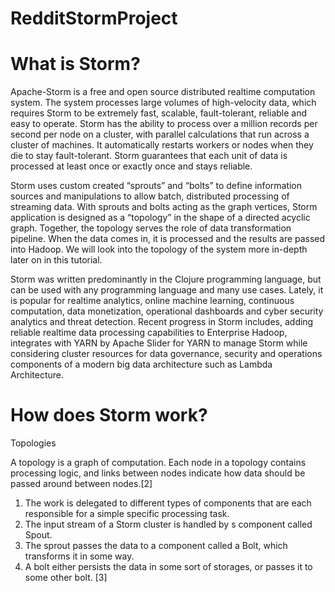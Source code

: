 # RedditStormProject

# What is Storm?

Apache-Storm is a free and open source distributed realtime computation system. The system processes large volumes of high-velocity data, which requires Storm to be extremely fast, scalable, fault-tolerant, reliable and easy to operate. Storm has the ability to process over a million records per second per node on a cluster, with parallel calculations that run across a cluster of machines. It automatically restarts workers or nodes when they die to stay fault-tolerant. Storm guarantees that each unit of data is processed at least once or exactly once and stays reliable. 

Storm uses custom created “sprouts” and “bolts” to define information sources and manipulations to allow batch, distributed processing of streaming data. With sprouts and bolts acting as the graph vertices, Storm application is designed as a “topology” in the shape of a directed acyclic graph. Together, the topology serves the role of data transformation pipeline. When the data comes in, it is processed and the results are passed into Hadoop.
We will look into the topology of the system more in-depth later on in this tutorial.

Storm was written predominantly in the Clojure programming language, but can be used with any programming language and many use cases. Lately, it is popular for realtime analytics, online machine learning, continuous computation, data monetization, operational dashboards and cyber security analytics and threat detection. Recent progress in Storm includes, adding reliable realtime data processing capabilities to Enterprise Hadoop, integrates with YARN by Apache Slider for YARN to manage Storm while considering cluster resources for data governance, security and operations components of a modern big data architecture such as Lambda Architecture. 

# How does Storm work?

Topologies
 
A topology is a graph of computation. Each node in a topology contains processing logic, and links between nodes indicate how data should be passed around between nodes.[2]

1.   The work is delegated to different types of components that are each responsible for a simple specific processing task.
2.   The input stream of a Storm cluster is handled by s component called Spout.
3.   The sprout passes the data to a component called a Bolt, which transforms it in some way.
4.   A bolt either persists the data in some sort of storages, or passes it to some other bolt. [3]

